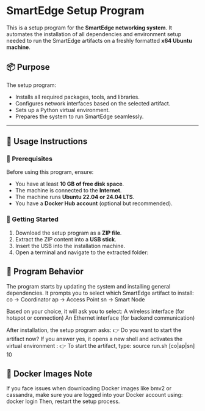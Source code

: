 # SmartEdge Setup Program

This is a setup program for the **SmartEdge networking system**. It automates the installation of all dependencies and environment setup needed to run the SmartEdge artifacts on a freshly formatted **x64 Ubuntu machine**.

## 📦 Purpose

The setup program:
- Installs all required packages, tools, and libraries.
- Configures network interfaces based on the selected artifact.
- Sets up a Python virtual environment.
- Prepares the system to run SmartEdge seamlessly.

---

## 🚀 Usage Instructions

### 🔧 Prerequisites

Before using this program, ensure:

- You have at least **10 GB of free disk space**.
- The machine is connected to the **Internet**.
- The machine runs **Ubuntu 22.04 or 24.04 LTS**.
- You have a **Docker Hub account** (optional but recommended).

### 📁 Getting Started

1. Download the setup program as a **ZIP file**.
2. Extract the ZIP content into a **USB stick**.
3. Insert the USB into the installation machine.
4. Open a terminal and navigate to the extracted folder:


## 🧠 Program Behavior

The program starts by updating the system and installing general dependencies.
It prompts you to select which SmartEdge artifact to install:
 co → Coordinator
 ap → Access Point
 sn → Smart Node

Based on your choice, it will ask you to select:
 A wireless interface (for hotspot or connection)
 An Ethernet interface (for backend communication)

After installation, the setup program asks:
 👉 Do you want to start the artifact now?
   If you answer yes, it opens a new shell and activates the virtual environment :
 👉 To start the artifact, type: source run.sh [co|ap|sn] 10

## 🐳 Docker Images Note

If you face issues when downloading Docker images like bmv2 or cassandra, make sure you are logged into your Docker account using:
 docker login
Then, restart the setup process.

